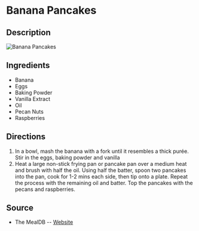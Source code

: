 # Banana Pancakes

## Description
![Banana Pancakes](https://www.themealdb.com/images/media/meals/sywswr1511383814.jpg "Banana Pancakes")

## Ingredients
- Banana
- Eggs
- Baking Powder
- Vanilla Extract
- Oil
- Pecan Nuts
- Raspberries

## Directions
1. In a bowl, mash the banana with a fork until it resembles a thick purée. Stir in the eggs, baking powder and vanilla
2. Heat a large non-stick frying pan or pancake pan over a medium heat and brush with half the oil. Using half the batter, spoon two pancakes into the pan, cook for 1-2 mins each side, then tip onto a plate. Repeat the process with the remaining oil and batter. Top the pancakes with the pecans and raspberries.

## Source

- The MealDB -- [Website](https://themealdb.com/)
